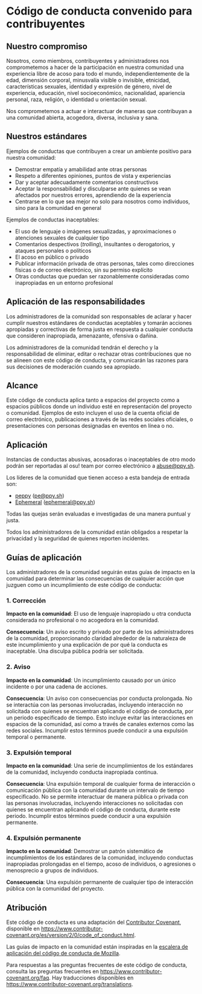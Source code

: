 # Código de conducta convenido para contribuyentes

## Nuestro compromiso

Nosotros, como miembros, contribuyentes y administradores nos comprometemos a hacer de la participación en nuestra comunidad una experiencia libre de acoso para todo el mundo, independientemente de la edad, dimensión corporal, minusvalía visible o invisible, etnicidad, características sexuales, identidad y expresión de género, nivel de experiencia, educación, nivel socioeconómico, nacionalidad, apariencia personal, raza, religión, o identidad u orientación sexual.

Nos comprometemos a actuar e interactuar de maneras que contribuyan a una comunidad abierta, acogedora, diversa, inclusiva y sana.

## Nuestros estándares

Ejemplos de conductas que contribuyen a crear un ambiente positivo para nuestra comunidad:

- Demostrar empatía y amabilidad ante otras personas
- Respeto a diferentes opiniones, puntos de vista y experiencias
- Dar y aceptar adecuadamente comentarios constructivos
- Aceptar la responsabilidad y disculparse ante quienes se vean afectados por nuestros errores, aprendiendo de la experiencia
- Centrarse en lo que sea mejor no solo para nosotros como individuos, sino para la comunidad en general

Ejemplos de conductas inaceptables:

- El uso de lenguaje o imágenes sexualizadas, y aproximaciones o atenciones sexuales de cualquier tipo
- Comentarios despectivos (*trolling*), insultantes o derogatorios, y ataques personales o políticos
- El acoso en público o privado
- Publicar información privada de otras personas, tales como direcciones físicas o de correo electrónico, sin su permiso explícito
- Otras conductas que puedan ser razonablemente consideradas como inapropiadas en un entorno profesional

## Aplicación de las responsabilidades

Los administradores de la comunidad son responsables de aclarar y hacer cumplir nuestros estándares de conductas aceptables y tomarán acciones apropiadas y correctivas de forma justa en respuesta a cualquier conducta que consideren inapropiada, amenazante, ofensiva o dañina.

Los administradores de la comunidad tendrán el derecho y la responsabilidad de eliminar, editar o rechazar otras contribuciones que no se alineen con este código de conducta, y comunicarán las razones para sus decisiones de moderación cuando sea apropiado.

## Alcance

Este código de conducta aplica tanto a espacios del proyecto como a espacios públicos donde un individuo esté en representación del proyecto o comunidad. Ejemplos de esto incluyen el uso de la cuenta oficial de correo electrónico, publicaciones a través de las redes sociales oficiales, o presentaciones con personas designadas en eventos en línea o no.

## Aplicación

Instancias de conductas abusivas, acosadoras o inaceptables de otro modo podrán ser reportadas al osu! team por correo electrónico a [abuse@ppy.sh](mailto:abuse@ppy.sh).

Los líderes de la comunidad que tienen acceso a esta bandeja de entrada son:

- [peppy](https://osu.ppy.sh/users/2) ([pe@ppy.sh](mailto:pe@ppy.sh))
- [Ephemeral](https://osu.ppy.sh/users/102335) ([ephemeral@ppy.sh](mailto:ephemeral@ppy.sh))

Todas las quejas serán evaluadas e investigadas de una manera puntual y justa.

Todos los administradores de la comunidad están obligados a respetar la privacidad y la seguridad de quienes reporten incidentes.

## Guías de aplicación

Los administradores de la comunidad seguirán estas guías de impacto en la comunidad para determinar las consecuencias de cualquier acción que juzguen como un incumplimiento de este código de conducta:

### 1. Corrección

**Impacto en la comunidad**: El uso de lenguaje inapropiado u otra conducta considerada no profesional o no acogedora en la comunidad.

**Consecuencia**: Un aviso escrito y privado por parte de los administradores de la comunidad, proporcionando claridad alrededor de la naturaleza de este incumplimiento y una explicación de por qué la conducta es inaceptable. Una disculpa pública podría ser solicitada.

### 2. Aviso

**Impacto en la comunidad**: Un incumplimiento causado por un único incidente o por una cadena de acciones.

**Consecuencia**: Un aviso con consecuencias por conducta prolongada. No se interactúa con las personas involucradas, incluyendo interacción no solicitada con quienes se encuentran aplicando el código de conducta, por un periodo especificado de tiempo. Esto incluye evitar las interacciones en espacios de la comunidad, así como a través de canales externos como las redes sociales. Incumplir estos términos puede conducir a una expulsión temporal o permanente.

### 3. Expulsión temporal

**Impacto en la comunidad**: Una serie de incumplimientos de los estándares de la comunidad, incluyendo conducta inapropiada continua.

**Consecuencia**: Una expulsión temporal de cualquier forma de interacción o comunicación pública con la comunidad durante un intervalo de tiempo especificado. No se permite interactuar de manera pública o privada con las personas involucradas, incluyendo interacciones no solicitadas con quienes se encuentran aplicando el código de conducta, durante este periodo. Incumplir estos términos puede conducir a una expulsión permanente.

### 4. Expulsión permanente

**Impacto en la comunidad**: Demostrar un patrón sistemático de incumplimientos de los estándares de la comunidad, incluyendo conductas inapropiadas prolongadas en el tiempo, acoso de individuos, o agresiones o menosprecio a grupos de individuos.

**Consecuencia**: Una expulsión permanente de cualquier tipo de interacción pública con la comunidad del proyecto.

## Atribución

Este código de conducta es una adaptación del [Contributor Covenant](https://www.contributor-covenant.org), disponible en <https://www.contributor-covenant.org/es/version/2/0/code_of_conduct.html>.

Las guías de impacto en la comunidad están inspiradas en la [escalera de aplicación del código de conducta de Mozilla](https://github.com/mozilla/diversity).

Para respuestas a las preguntas frecuentes de este código de conducta, consulta las preguntas frecuentes en <https://www.contributor-covenant.org/faq>. Hay traducciones disponibles en <https://www.contributor-covenant.org/translations>.
